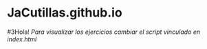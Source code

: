 # JaCutillas.github.io

#3Hola!
_Para visualizar los ejercicios cambiar el script vinculado en index.html_

